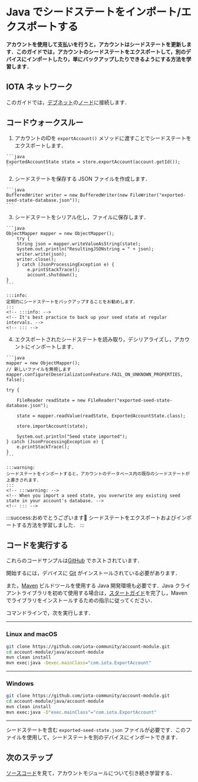 # Java でシードステートをインポート/エクスポートする
<!-- # Import/export an existing seed state in Java -->

**アカウントを使用して支払いを行うと，アカウントはシードステートを更新します．このガイドでは，アカウントのシードステートをエクスポートして，別のデバイスにインポートしたり，単にバックアップしたりできるようにする方法を学習します．**
<!-- **When you use your account to make payments, your account updates your seed state. In this guide, you learn how to export your account's seed state so that you can import it on another device or simply back it up.** -->

## IOTA ネットワーク
<!-- ## IOTA network -->

このガイドでは，[デブネット](root://getting-started/0.1/network/iota-networks.md#devnet)の[ノード](root://getting-started/0.1/network/nodes.md)に接続します．
<!-- In this guide, we connect to a node on the [Devnet](root://getting-started/0.1/network/iota-networks.md#devnet). -->

## コードウォークスルー
<!-- ## Code walkthrough -->

1. アカウントのIDを `exportAccount()` メソッドに渡すことでシードステートをエクスポートします．
  <!-- 1. Export your seed state by passing your account's ID to the `exportAccount()` method -->

    ```java
    ExportedAccountState state = store.exportAccount(account.getId());
    ```

2. シードステートを保存する JSON ファイルを作成します．
  <!-- 2. Create a JSON file to which to save your seed state -->

    ```java
    BufferedWriter writer = new BufferedWriter(new FileWriter("exported-seed-state-database.json"));
    ```

3. シードステートをシリアル化し，ファイルに保存します．
  <!-- 3. Serialize your seed state and save it to a file -->

    ```java
    ObjectMapper mapper = new ObjectMapper();
        try {
        String json = mapper.writeValueAsString(state);
        System.out.println("ResultingJSONstring = " + json);
        writer.write(json);
        writer.close();
        } catch (JsonProcessingException e) {
            e.printStackTrace();
            account.shutdown();
    }
    ```

    :::info:
    定期的にシードステートをバックアップすることをお勧めします．
    :::
    <!-- :::info: -->
    <!-- It's best practice to back up your seed state at regular intervals. -->
    <!-- ::: -->

4. エクスポートされたシードステートを読み取り，デシリアライズし，アカウントにインポートします．
  <!-- 4. Read your exported seed state, deserialize it, and import it into your account -->

    ```java
    mapper = new ObjectMapper();
    // 新しいファイルを無視します
    mapper.configure(DeserializationFeature.FAIL_ON_UNKNOWN_PROPERTIES, false);

    try {

        FileReader readState = new FileReader("exported-seed-state-database.json");

        state = mapper.readValue(readState, ExportedAccountState.class);

        store.importAccount(state);

        System.out.println("Seed state imported");
    } catch (JsonProcessingException e) {
        e.printStackTrace();
    }
    ```

    :::warning:
    シードステートをインポートすると，アカウントのデータベース内の既存のシードステートが上書きされます．
    :::
    <!-- :::warning: -->
    <!-- When you import a seed state, you overwrite any existing seed state in your account's database. -->
    <!-- ::: -->

:::success:おめでとうございます:tada:
シードステートをエクスポートおよびインポートする方法を学習しました．
:::
<!-- :::success:Congratulations! :tada: -->
<!-- You've learned how to export and import your seed state. -->
<!-- ::: -->

## コードを実行する
<!-- ## Run the code -->

これらのコードサンプルは[GitHub](https://github.com/iota-community/account-module) でホストされています．
<!-- These code samples are hosted on [GitHub](https://github.com/iota-community/account-module). -->

開始するには，デバイスに [Git](https://git-scm.com/book/en/v2/Getting-Started-Installing-Git) がインストールされている必要があります．
<!-- To get started you need [Git](https://git-scm.com/book/en/v2/Getting-Started-Installing-Git) installed on your device. -->

また，[Maven](https://maven.apache.org/download.cgi) ビルドツールを使用する Java 開発環境も必要です．Java クライアントライブラリを初めて使用する場合は，[スタートガイド](../../getting-started/java-quickstart.md)を完了し，Maven でライブラリをインストールするための指示に従ってください．
<!-- You also need a Java development environment that uses the [Maven](https://maven.apache.org/download.cgi) build tool. If this is your first time using the Java client library, complete our [getting started guide](../../getting-started/java-quickstart.md), and follow the instructions for installing the library with Maven. -->

コマンドラインで，次を実行します．
<!-- In the command-line, do the following: -->

--------------------
### Linux and macOS
```bash
git clone https://github.com/iota-community/account-module.git
cd account-module/java/account-module
mvn clean install
mvn exec:java -Dexec.mainClass="com.iota.ExportAccount"
```
---
### Windows
```bash
git clone https://github.com/iota-community/account-module.git
cd account-module/java/account-module
mvn clean install
mvn exec:java -D"exec.mainClass"="com.iota.ExportAccount"
```
--------------------

シードステートを含む `exported-seed-state.json` ファイルが必要です．このファイルを使用して，シードステートを別のデバイスにインポートできます．
<!-- You should have an `exported-seed-state.json` file that contains your seed state. You can use this file to import your seed state on another device. -->

## 次のステップ
<!-- ## Next steps -->

[ソースコード](https://github.com/iotaledger/iota-java/tree/dev/jota/src/main/java/org/iota/jota)を見て，アカウントモジュールについて引き続き学習する．
<!-- Take a look at the [source code](https://github.com/iotaledger/iota-java/tree/dev/jota/src/main/java/org/iota/jota) to continue learning about the account module. -->
